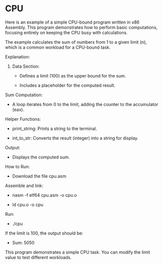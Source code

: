 # CPU
Here is an example of a simple CPU-bound program written in x86 Assembly. This program demonstrates how to perform basic computations, focusing entirely on keeping the CPU busy with calculations.

The example calculates the sum of numbers from 1 to a given limit (n), which is a common workload for a CPU-bound task.

Explanation:

1. Data Section:

    - Defines a limit (100) as the upper bound for the sum.

    - Includes a placeholder for the computed result.
   
Sum Computation:

 - A loop iterates from 0 to the limit, adding the counter to the accumulator (eax).
   
Helper Functions:

 - print_string: Prints a string to the terminal.

 - int_to_str: Converts the result (integer) into a string for display.
   
Output:

 - Displays the computed sum.

How to Run:

 - Download the file cpu.asm

Assemble and link:

 - nasm -f elf64 cpu.asm -o cpu.o
  
 - ld cpu.o -o cpu

Run:

 - ./cpu

If the limit is 100, the output should be:

 - Sum: 5050

This program demonstrates a simple CPU task. You can modify the limit value to test different workloads.
